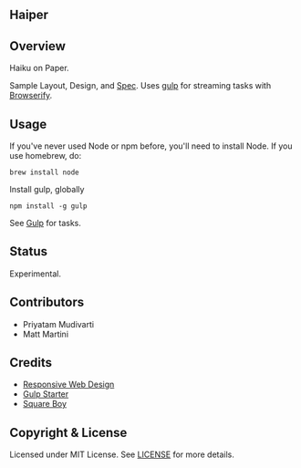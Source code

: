 ## Haiper

## Overview

Haiku on Paper.

Sample Layout, Design, and [Spec](/SPEC.md). Uses [gulp](http://gulpjs.com/) for streaming tasks with [Browserify](http://browserify.org).

## Usage

If you've never used Node or npm before, you'll need to install Node. If you use homebrew, do:

    brew install node

Install gulp, globally

    npm install -g gulp

See [Gulp](/gulpfile.js) for tasks.

## Status

Experimental.

## Contributors

- Priyatam Mudivarti
- Matt Martini

## Credits

- [Responsive Web Design](http://www.adamkaplan.me/grid/)
- [Gulp Starter](https://github.com/greypants/gulp-starter)
- [Square Boy](https://github.com/harsha-mudi/squareboy)

## Copyright & License

Licensed under MIT License. See [LICENSE](/LICENSE) for more details.
